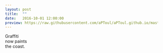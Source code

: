 ```yaml
---
layout: post
title:  ""
date:   2016-10-01 12:00:00
preview: https://raw.githubusercontent.com/aPToul/aPToul.github.io/master/_images/coast.jpg
---
```


Graffiti  
now paints   
the coast.

